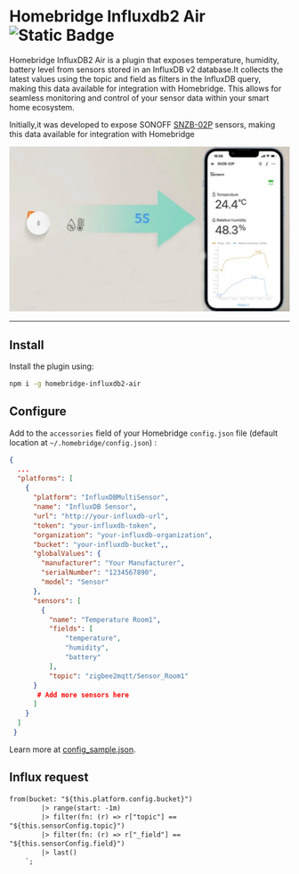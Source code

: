 
# Homebridge Influxdb2 Air ![Static Badge](https://img.shields.io/badge/npm-v9-blue:)




Homebridge InfluxDB2 Air is a plugin that exposes temperature, humidity, battery level from sensors stored in an InfluxDB v2 database.It collects the latest values using the topic and field as filters in the InfluxDB query, making this data available for integration with Homebridge. This allows for seamless monitoring and control of your sensor data within your smart home ecosystem.

Initially,it was developed to expose SONOFF [SNZB-02P](https://sonoff.tech/product/gateway-and-sensors/snzb-02p/ "SONOFF") sensors, making this data available for integration with Homebridge

![logo](imgs/sonoff.png)

---

## Install

Install the plugin using:

```bash
npm i -g homebridge-influxdb2-air
```

## Configure

Add to the `accessories` field of your Homebridge `config.json` file (default location at `~/.homebridge/config.json`) :

```json
{
  ...
  "platforms": [
    {
      "platform": "InfluxDBMultiSensor",
      "name": "InfluxDB Sensor",
      "url": "http://your-influxdb-url",
      "token": "your-influxdb-token",
      "organization": "your-influxdb-organization",
      "bucket": "your-influxdb-bucket",,
      "globalValues": {
        "manufacturer": "Your Manufacturer",
        "serialNumber": "1234567890",
        "model": "Sensor"
      },
      "sensors": [
        {
          "name": "Temperature Room1",
          "fields": [
              "temperature",
              "humidity",
              "battery"
          ],
          "topic": "zigbee2mqtt/Sensor_Room1"
      }
       # Add more sensors here 
      ]
    }
  ]
 } 
```
Learn more at [config_sample.json](./config_sample.json).

## Influx request

```
from(bucket: "${this.platform.config.bucket}")
        |> range(start: -1m)
        |> filter(fn: (r) => r["topic"] == "${this.sensorConfig.topic}")
        |> filter(fn: (r) => r["_field"] == "${this.sensorConfig.field}")
        |> last()
    `;
```